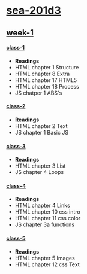 [sea-201d3](http://github.com/slugbyte/201-prep)
================

## [week-1](/week-1)
#### [class-1](/week-1/class-1)
* **Readings**
 * HTML chapter 1 Structure
 * HTML chapter 8 Extra
 * HTML chapter 17 HTML5
 * HTML chapter 18 Process
 * JS chatper 1 ABS's

#### [class-2](/week-1/class-2)
* **Readings**
 * HTML chapter 2 Text
 * JS chapter 1 Basic JS

#### [class-3](/week-1/class-3)
* **Readings**
 * HTML chapter 3 List
 * JS chapter 4 Loops

#### [class-4](/week-1/class-4)
* **Readings**
 * HTML chapter 4 Links
 * HTML chapter 10 css intro 
 * HTML chapter 11 css color
 * JS chapter 3a functions

#### [class-5](/week-1/class-5)
* **Readings**
 * HTML chapter 5 Images
 * HTML chapter 12 css Text
